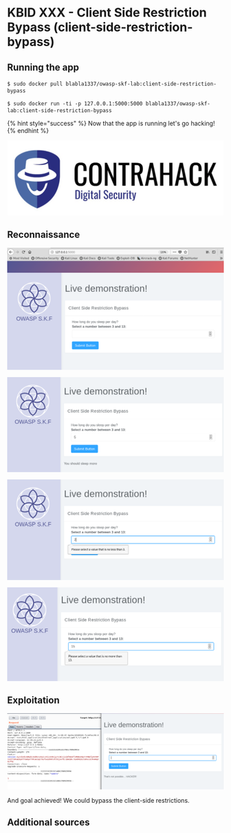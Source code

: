 # KBID XXX - Client Side Restriction Bypass (client-side-restriction-bypass)

## Running the app

```text
$ sudo docker pull blabla1337/owasp-skf-lab:client-side-restriction-bypass
```

```text
$ sudo docker run -ti -p 127.0.0.1:5000:5000 blabla1337/owasp-skf-lab:client-side-restriction-bypass
```

{% hint style="success" %}
Now that the app is running let's go hacking!
{% endhint %}

![Docker image and write-up thanks to ING!](.gitbook/assets/screen-shot-2019-03-04-at-21.33.32.png)


## Reconnaissance

![](.gitbook/assets/csrb10.png)

![](.gitbook/assets/csrb11.png)

![](.gitbook/assets/csrb12.png)

![](.gitbook/assets/csrb13.png)


## Exploitation

![](.gitbook/assets/csrb14.png)

And goal achieved! We could bypass the client-side restrictions.

## Additional sources
